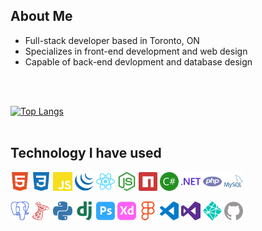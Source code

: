 
## About Me

- Full-stack developer based in Toronto, ON
- Specializes in front-end development and web design
- Capable of back-end devlopment and database design


<br>
<br>

[![Top Langs](https://github-readme-stats.vercel.app/api/top-langs/?username=a-hagar&layout=compact&langs_count=4)](https://github.com/anuraghazra/github-readme-stats)
<br>
<br>


## Technology I have used
<img width='6%' src='./img/html5.svg'> <img width='6%' src='./img/css3.svg'> <img width='6%' src='./img/javascript.svg'> <img width='6%' src='./img/jquery.svg'> <img width='6%' src='./img/react.svg'> <img width='6%' src='./img/nodedotjs.svg'> <img width='6%' src='./img/npm.svg'> <img width='6%' src='./img/csharp.svg'> <img width='6%' src='./img/dotnet.svg'> <img width='6%' src='./img/php.svg'> <img width='6%' src='./img/mysql.svg'> 

<img width='6%' src='./img/postgresql.svg'> <img width='6%' src='./img/microsoftsqlserver.svg'> <img width='6%' src='./img/python.svg'> <img width='6%' src='./img/django.svg'> <img width='6%' src='./img/adobephotoshop.svg'> <img width='6%' src='./img/adobexd.svg'> <img width='6%' src='./img/figma.svg'> <img width='6%' src='./img/visualstudiocode.svg'>  <img width='6%' src='./img/visualstudio.svg'> <img width='6%' src='./img/netlify.svg'> <img width='6%' src='./img/github.svg'>

<br>

